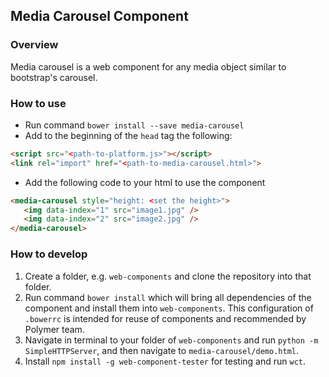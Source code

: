 ## Media Carousel Component

### Overview
Media carousel is a web component for any media object similar to bootstrap's carousel. 

### How to use
 * Run command `bower install --save media-carousel`
 * Add to the beginning of the `head` tag the following:
 
 ```html
 <script src="<path-to-platform.js>"></script>
 <link rel="import" href="<path-to-media-carousel.html>">      
 ```
      
* Add the following code to your html to use the component
      
 ```html
 <media-carousel style="height: <set the height>">
    <img data-index="1" src="image1.jpg" />
    <img data-index="2" src="image2.jpg" />
 </media-carousel>
 ```

### How to develop
1. Create a folder, e.g. `web-components` and clone the repository into that folder.
2. Run command `bower install` which will bring all dependencies of the component and install them into `web-components`. 
This configuration of `.bowerrc` is intended for reuse of components and recommended by Polymer team.
3. Navigate in terminal to your folder of `web-components` and run `python -m SimpleHTTPServer`, and then navigate to `media-carousel/demo.html`.
4. Install `npm install -g web-component-tester` for testing and run `wct`.
